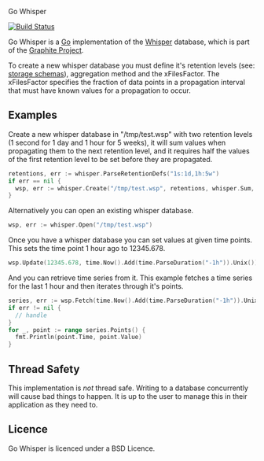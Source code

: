  Go Whisper

[![Build Status](https://travis-ci.org/robyoung/go-whisper.png?branch=master)](https://travis-ci.org/robyoung/go-whisper?branch=master)

Go Whisper is a [Go](http://golang.org/) implementation of the [Whisper](https://github.com/graphite-project/whisper) database, which is part of the [Graphite Project](http://graphite.wikidot.com/).

To create a new whisper database you must define it's retention levels (see: [storage schemas](http://graphite.readthedocs.org/en/1.0/config-carbon.html#storage-schemas-conf)), aggregation method and the xFilesFactor. The xFilesFactor specifies the fraction of data points in a propagation interval that must have known values for a propagation to occur.

## Examples

Create a new whisper database in "/tmp/test.wsp" with two retention levels (1 second for 1 day and 1 hour for 5 weeks), it will sum values when propagating them to the next retention level, and it requires half the values of the first retention level to be set before they are propagated.
```go
retentions, err := whisper.ParseRetentionDefs("1s:1d,1h:5w")
if err == nil {
  wsp, err := whisper.Create("/tmp/test.wsp", retentions, whisper.Sum, 0.5)
}
```

Alternatively you can open an existing whisper database.
```go
wsp, err := whisper.Open("/tmp/test.wsp")
```

Once you have a whisper database you can set values at given time points. This sets the time point 1 hour ago to 12345.678.
```go
wsp.Update(12345.678, time.Now().Add(time.ParseDuration("-1h")).Unix())
```

And you can retrieve time series from it. This example fetches a time series for the last 1 hour and then iterates through it's points.
```go
series, err := wsp.Fetch(time.Now().Add(time.ParseDuration("-1h")).Unix(), time.Now().Unix())
if err != nil {
  // handle
}
for _, point := range series.Points() {
  fmt.Println(point.Time, point.Value)
}
```

## Thread Safety

This implementation is *not* thread safe. Writing to a database concurrently will cause bad things to happen. It is up to the user to manage this in their application as they need to.

## Licence

Go Whisper is licenced under a BSD Licence.
